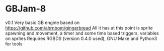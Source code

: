 # GBJam-8
 
v0.1
Very basic GB engine based on https://github.com/ahrnbom/gingerbread
All it has at this point is sprite spawning and movement, a timer and some time based triggers, variables on sprites
Requires RGBDS (version 0.4.0 used), GNU Make and Python3 for tools

